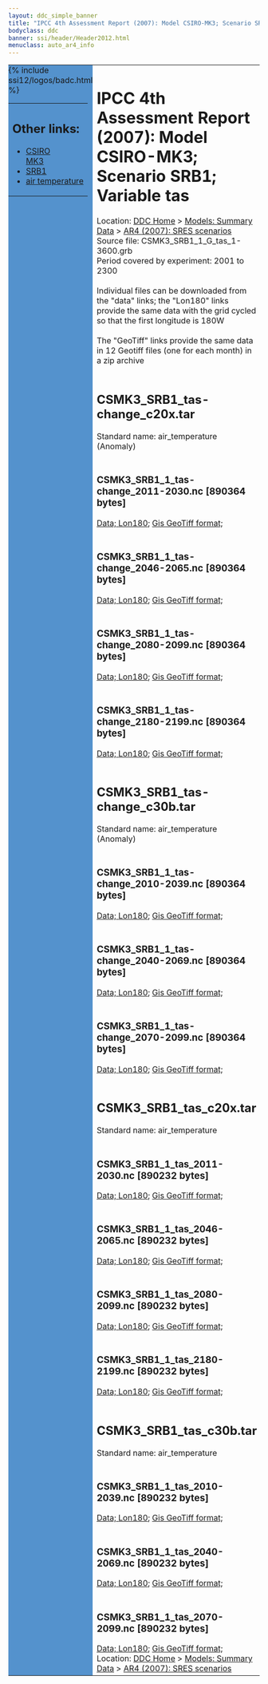 ```yaml
---
layout: ddc_simple_banner
title: "IPCC 4th Assessment Report (2007): Model CSIRO-MK3; Scenario SRB1; Variable tas"
bodyclass: ddc
banner: ssi/header/Header2012.html
menuclass: auto_ar4_info
---
```



<table width="100%" border="0" cellspacing="0" cellpadding="0" style="border-collapse: collapse;">
<tr style="margin:0;padding:0;border:0;">
<td style="margin:0;padding:0;border:0;height:1pt;width:150pt;background:#5492CD;" valign="top" >

<div id="lh-col2" class="auto_ar4_info">
<table class="menumain" bgcolor="#5492CD" cellspacing="0" width="100%" border="0">
<tr><td>
<h2> Other links:</h2>
<ul>
<li><a href="/auto/ar4/model-CSIRO-MK3.html">CSIRO<br/>MK3</a></li>
<li><a href="/auto/ar4/scenario-SRB1.html">SRB1</a></li>
<li><a href="/auto/ar4/var-air_temperature.html">air temperature</a></li>
</ul>
</td></tr>
{% include ssi12/logos/badc.html %}
</table>
</div>
</td>
<td><h1>IPCC 4th Assessment Report (2007): Model CSIRO-MK3; Scenario SRB1; Variable tas</h1>

<!-- Breadcrumb1 -->
<div id="breadcrumb1" align="left">
Location: <a href="/index.html">DDC Home</a> > <a href="/sim/gcm_clim/">Models: Summary Data</a>
> <a href="/sim/gcm_clim/SRES_AR4/index.html">AR4 (2007): SRES scenarios</a>
</div>
<!-- End of Breadcrumb1 -->Source file: CSMK3_SRB1_1_G_tas_1-3600.grb
<br/>
Period covered by experiment: 2001 to 2300<br/>
<br/>Individual files can be downloaded from the "data" links; the "Lon180" links provide the same data
         with the grid cycled so that the first longitude is 180W<br/>
<br/>The "GeoTiff" links provide the same data in 12 Geotiff files (one for each month)
          in a zip archive<br/>
<br/><h2>CSMK3_SRB1_tas-change_c20x.tar</h2>
Standard name: air_temperature (Anomaly)<br>
<br/><h3>CSMK3_SRB1_1_tas-change_2011-2030.nc [890364 bytes]</h3>
<a href="http://apps.ipcc-data.org/cgi-bin/downl/ar4_nc/tas/CSMK3_SRB1_1_tas-change_2011-2030.nc">Data; </a><a href="http://apps.ipcc-data.org/cgi-bin/downl/ar4_nc/tas/CSMK3_SRB1_1_tas-change_2011-2030.cyto180.nc"> Lon180</a>; <a href="/cgi-bin/downl/ar4_tif/tas/CSMK3_SRB1_1_tas-change_2011-2030.zip">Gis GeoTiff format; </a><br/>
<br/><h3>CSMK3_SRB1_1_tas-change_2046-2065.nc [890364 bytes]</h3>
<a href="http://apps.ipcc-data.org/cgi-bin/downl/ar4_nc/tas/CSMK3_SRB1_1_tas-change_2046-2065.nc">Data; </a><a href="http://apps.ipcc-data.org/cgi-bin/downl/ar4_nc/tas/CSMK3_SRB1_1_tas-change_2046-2065.cyto180.nc"> Lon180</a>; <a href="/cgi-bin/downl/ar4_tif/tas/CSMK3_SRB1_1_tas-change_2046-2065.zip">Gis GeoTiff format; </a><br/>
<br/><h3>CSMK3_SRB1_1_tas-change_2080-2099.nc [890364 bytes]</h3>
<a href="http://apps.ipcc-data.org/cgi-bin/downl/ar4_nc/tas/CSMK3_SRB1_1_tas-change_2080-2099.nc">Data; </a><a href="http://apps.ipcc-data.org/cgi-bin/downl/ar4_nc/tas/CSMK3_SRB1_1_tas-change_2080-2099.cyto180.nc"> Lon180</a>; <a href="/cgi-bin/downl/ar4_tif/tas/CSMK3_SRB1_1_tas-change_2080-2099.zip">Gis GeoTiff format; </a><br/>
<br/><h3>CSMK3_SRB1_1_tas-change_2180-2199.nc [890364 bytes]</h3>
<a href="http://apps.ipcc-data.org/cgi-bin/downl/ar4_nc/tas/CSMK3_SRB1_1_tas-change_2180-2199.nc">Data; </a><a href="http://apps.ipcc-data.org/cgi-bin/downl/ar4_nc/tas/CSMK3_SRB1_1_tas-change_2180-2199.cyto180.nc"> Lon180</a>; <a href="/cgi-bin/downl/ar4_tif/tas/CSMK3_SRB1_1_tas-change_2180-2199.zip">Gis GeoTiff format; </a><br/>
<br/><h2>CSMK3_SRB1_tas-change_c30b.tar</h2>
Standard name: air_temperature (Anomaly)<br>
<br/><h3>CSMK3_SRB1_1_tas-change_2010-2039.nc [890364 bytes]</h3>
<a href="http://apps.ipcc-data.org/cgi-bin/downl/ar4_nc/tas/CSMK3_SRB1_1_tas-change_2010-2039.nc">Data; </a><a href="http://apps.ipcc-data.org/cgi-bin/downl/ar4_nc/tas/CSMK3_SRB1_1_tas-change_2010-2039.cyto180.nc"> Lon180</a>; <a href="/cgi-bin/downl/ar4_tif/tas/CSMK3_SRB1_1_tas-change_2010-2039.zip">Gis GeoTiff format; </a><br/>
<br/><h3>CSMK3_SRB1_1_tas-change_2040-2069.nc [890364 bytes]</h3>
<a href="http://apps.ipcc-data.org/cgi-bin/downl/ar4_nc/tas/CSMK3_SRB1_1_tas-change_2040-2069.nc">Data; </a><a href="http://apps.ipcc-data.org/cgi-bin/downl/ar4_nc/tas/CSMK3_SRB1_1_tas-change_2040-2069.cyto180.nc"> Lon180</a>; <a href="/cgi-bin/downl/ar4_tif/tas/CSMK3_SRB1_1_tas-change_2040-2069.zip">Gis GeoTiff format; </a><br/>
<br/><h3>CSMK3_SRB1_1_tas-change_2070-2099.nc [890364 bytes]</h3>
<a href="http://apps.ipcc-data.org/cgi-bin/downl/ar4_nc/tas/CSMK3_SRB1_1_tas-change_2070-2099.nc">Data; </a><a href="http://apps.ipcc-data.org/cgi-bin/downl/ar4_nc/tas/CSMK3_SRB1_1_tas-change_2070-2099.cyto180.nc"> Lon180</a>; <a href="/cgi-bin/downl/ar4_tif/tas/CSMK3_SRB1_1_tas-change_2070-2099.zip">Gis GeoTiff format; </a><br/>
<br/><h2>CSMK3_SRB1_tas_c20x.tar</h2>
Standard name: air_temperature<br>
<br/><h3>CSMK3_SRB1_1_tas_2011-2030.nc [890232 bytes]</h3>
<a href="http://apps.ipcc-data.org/cgi-bin/downl/ar4_nc/tas/CSMK3_SRB1_1_tas_2011-2030.nc">Data; </a><a href="http://apps.ipcc-data.org/cgi-bin/downl/ar4_nc/tas/CSMK3_SRB1_1_tas_2011-2030.cyto180.nc"> Lon180</a>; <a href="/cgi-bin/downl/ar4_tif/tas/CSMK3_SRB1_1_tas_2011-2030.zip">Gis GeoTiff format; </a><br/>
<br/><h3>CSMK3_SRB1_1_tas_2046-2065.nc [890232 bytes]</h3>
<a href="http://apps.ipcc-data.org/cgi-bin/downl/ar4_nc/tas/CSMK3_SRB1_1_tas_2046-2065.nc">Data; </a><a href="http://apps.ipcc-data.org/cgi-bin/downl/ar4_nc/tas/CSMK3_SRB1_1_tas_2046-2065.cyto180.nc"> Lon180</a>; <a href="/cgi-bin/downl/ar4_tif/tas/CSMK3_SRB1_1_tas_2046-2065.zip">Gis GeoTiff format; </a><br/>
<br/><h3>CSMK3_SRB1_1_tas_2080-2099.nc [890232 bytes]</h3>
<a href="http://apps.ipcc-data.org/cgi-bin/downl/ar4_nc/tas/CSMK3_SRB1_1_tas_2080-2099.nc">Data; </a><a href="http://apps.ipcc-data.org/cgi-bin/downl/ar4_nc/tas/CSMK3_SRB1_1_tas_2080-2099.cyto180.nc"> Lon180</a>; <a href="/cgi-bin/downl/ar4_tif/tas/CSMK3_SRB1_1_tas_2080-2099.zip">Gis GeoTiff format; </a><br/>
<br/><h3>CSMK3_SRB1_1_tas_2180-2199.nc [890232 bytes]</h3>
<a href="http://apps.ipcc-data.org/cgi-bin/downl/ar4_nc/tas/CSMK3_SRB1_1_tas_2180-2199.nc">Data; </a><a href="http://apps.ipcc-data.org/cgi-bin/downl/ar4_nc/tas/CSMK3_SRB1_1_tas_2180-2199.cyto180.nc"> Lon180</a>; <a href="/cgi-bin/downl/ar4_tif/tas/CSMK3_SRB1_1_tas_2180-2199.zip">Gis GeoTiff format; </a><br/>
<br/><h2>CSMK3_SRB1_tas_c30b.tar</h2>
Standard name: air_temperature<br>
<br/><h3>CSMK3_SRB1_1_tas_2010-2039.nc [890232 bytes]</h3>
<a href="http://apps.ipcc-data.org/cgi-bin/downl/ar4_nc/tas/CSMK3_SRB1_1_tas_2010-2039.nc">Data; </a><a href="http://apps.ipcc-data.org/cgi-bin/downl/ar4_nc/tas/CSMK3_SRB1_1_tas_2010-2039.cyto180.nc"> Lon180</a>; <a href="/cgi-bin/downl/ar4_tif/tas/CSMK3_SRB1_1_tas_2010-2039.zip">Gis GeoTiff format; </a><br/>
<br/><h3>CSMK3_SRB1_1_tas_2040-2069.nc [890232 bytes]</h3>
<a href="http://apps.ipcc-data.org/cgi-bin/downl/ar4_nc/tas/CSMK3_SRB1_1_tas_2040-2069.nc">Data; </a><a href="http://apps.ipcc-data.org/cgi-bin/downl/ar4_nc/tas/CSMK3_SRB1_1_tas_2040-2069.cyto180.nc"> Lon180</a>; <a href="/cgi-bin/downl/ar4_tif/tas/CSMK3_SRB1_1_tas_2040-2069.zip">Gis GeoTiff format; </a><br/>
<br/><h3>CSMK3_SRB1_1_tas_2070-2099.nc [890232 bytes]</h3>
<a href="http://apps.ipcc-data.org/cgi-bin/downl/ar4_nc/tas/CSMK3_SRB1_1_tas_2070-2099.nc">Data; </a><a href="http://apps.ipcc-data.org/cgi-bin/downl/ar4_nc/tas/CSMK3_SRB1_1_tas_2070-2099.cyto180.nc"> Lon180</a>; <a href="/cgi-bin/downl/ar4_tif/tas/CSMK3_SRB1_1_tas_2070-2099.zip">Gis GeoTiff format; </a><br/>
<!-- Breadcrumb2 -->
<div id="breadcrumb2" align="left">
Location: <a href="/index.html">DDC Home</a> > <a href="/sim/gcm_clim/">Models: Summary Data</a>
> <a href="/sim/gcm_clim/SRES_AR4/index.html">AR4 (2007): SRES scenarios</a>
</div>
<!-- End of Breadcrumb2 --></td></tr></table>
